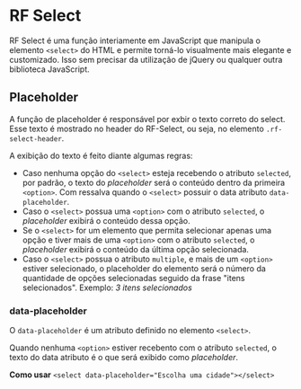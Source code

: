 # RF Select
RF Select é uma função interiamente em JavaScript que manipula o elemento `<select>` do HTML e permite torná-lo visualmente mais elegante e customizado. Isso sem precisar da utilização de jQuery ou qualquer outra biblioteca JavaScript.

## Placeholder
A função de placeholder é responsável por exbir o texto correto do select. Esse texto é mostrado no header do RF-Select, ou seja, no elemento `.rf-select-header`.

A exibição do texto é feito diante algumas regras:

- Caso nenhuma opção do `<select>` esteja recebendo o atributo `selected`, por padrão, o texto do _placeholder_ será o conteúdo dentro da primeira `<option>`. Com ressalva quando o `<select>` possuir o data atributo `data-placeholder`. 
- Caso o `<select>` possua uma `<option>` com o atributo `selected`, o _placeholder_ exibirá o conteúdo dessa opção. 
- Se o `<select>` for um elemento que permita selecionar apenas uma opção e tiver mais de uma `<option>` com o atributo `selected`, o _placeholder_ exibirá o conteúdo da última opção selecionada.
- Caso o `<select>` possua o atributo `multiple`, e mais de um `<option>` estiver selecionado, o placeholder do elemento será o número da quantidade de opções selecionadas seguido da frase "itens selecionados". Exemplo: _3 itens selecionados_

### data-placeholder
O `data-placeholder` é um atributo definido no elemento `<select>`. 

Quando nenhuma `<option>` estiver recebento com o atributo `selected`, o texto do data atributo é o que será exibido como _placeholder_.

**Como usar**
```<select data-placeholder="Escolha uma cidade"></select>```